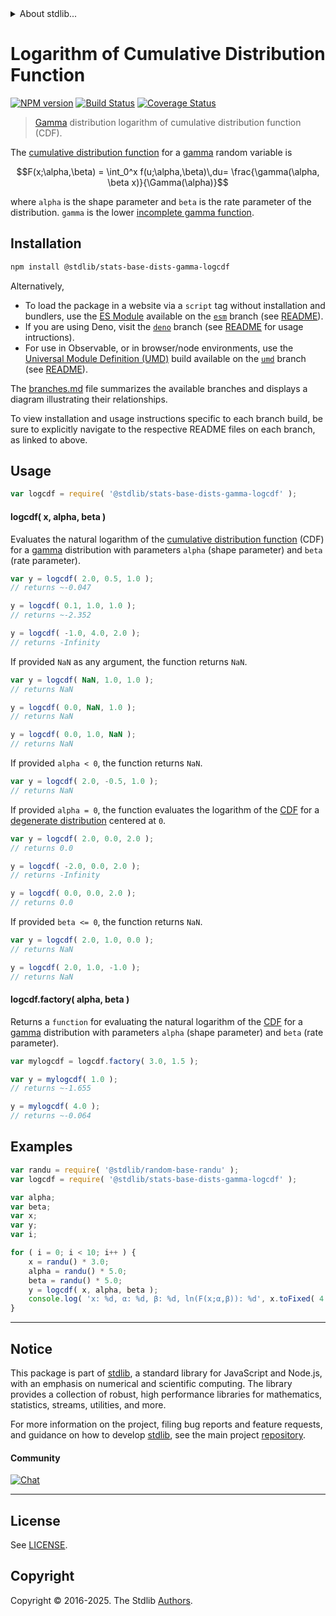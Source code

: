 <!--

@license Apache-2.0

Copyright (c) 2021 The Stdlib Authors.

Licensed under the Apache License, Version 2.0 (the "License");
you may not use this file except in compliance with the License.
You may obtain a copy of the License at

   http://www.apache.org/licenses/LICENSE-2.0

Unless required by applicable law or agreed to in writing, software
distributed under the License is distributed on an "AS IS" BASIS,
WITHOUT WARRANTIES OR CONDITIONS OF ANY KIND, either express or implied.
See the License for the specific language governing permissions and
limitations under the License.

-->


<details>
  <summary>
    About stdlib...
  </summary>
  <p>We believe in a future in which the web is a preferred environment for numerical computation. To help realize this future, we've built stdlib. stdlib is a standard library, with an emphasis on numerical and scientific computation, written in JavaScript (and C) for execution in browsers and in Node.js.</p>
  <p>The library is fully decomposable, being architected in such a way that you can swap out and mix and match APIs and functionality to cater to your exact preferences and use cases.</p>
  <p>When you use stdlib, you can be absolutely certain that you are using the most thorough, rigorous, well-written, studied, documented, tested, measured, and high-quality code out there.</p>
  <p>To join us in bringing numerical computing to the web, get started by checking us out on <a href="https://github.com/stdlib-js/stdlib">GitHub</a>, and please consider <a href="https://opencollective.com/stdlib">financially supporting stdlib</a>. We greatly appreciate your continued support!</p>
</details>

# Logarithm of Cumulative Distribution Function

[![NPM version][npm-image]][npm-url] [![Build Status][test-image]][test-url] [![Coverage Status][coverage-image]][coverage-url] <!-- [![dependencies][dependencies-image]][dependencies-url] -->

> [Gamma][gamma-distribution] distribution logarithm of cumulative distribution function (CDF).

<section class="intro">

The [cumulative distribution function][cdf] for a [gamma][gamma-distribution] random variable is

<!-- <equation class="equation" label="eq:gamma_cdf" align="center" raw="F(x;\alpha,\beta) = \int_0^x f(u;\alpha,\beta)\,du= \frac{\gamma(\alpha, \beta x)}{\Gamma(\alpha)}" alt="Cumulative distribution function for a Gamma distribution."> -->

```math
F(x;\alpha,\beta) = \int_0^x f(u;\alpha,\beta)\,du= \frac{\gamma(\alpha, \beta x)}{\Gamma(\alpha)}
```

<!-- <div class="equation" align="center" data-raw-text="F(x;\alpha,\beta) = \int_0^x f(u;\alpha,\beta)\,du= \frac{\gamma(\alpha, \beta x)}{\Gamma(\alpha)}" data-equation="eq:gamma_cdf">
    <img src="https://cdn.jsdelivr.net/gh/stdlib-js/stdlib@9dcb6eb6ab19f2ea81f3bcab5344b29961028a0c/lib/node_modules/@stdlib/stats/base/dists/gamma/logcdf/docs/img/equation_gamma_cdf.svg" alt="Cumulative distribution function for a Gamma distribution.">
    <br>
</div> -->

<!-- </equation> -->

where `alpha` is the shape parameter and `beta` is the rate parameter of the distribution. `gamma` is the lower [incomplete gamma function][@stdlib/math/base/special/gammainc].

</section>

<!-- /.intro -->

<section class="installation">

## Installation

```bash
npm install @stdlib/stats-base-dists-gamma-logcdf
```

Alternatively,

-   To load the package in a website via a `script` tag without installation and bundlers, use the [ES Module][es-module] available on the [`esm`][esm-url] branch (see [README][esm-readme]).
-   If you are using Deno, visit the [`deno`][deno-url] branch (see [README][deno-readme] for usage intructions).
-   For use in Observable, or in browser/node environments, use the [Universal Module Definition (UMD)][umd] build available on the [`umd`][umd-url] branch (see [README][umd-readme]).

The [branches.md][branches-url] file summarizes the available branches and displays a diagram illustrating their relationships.

To view installation and usage instructions specific to each branch build, be sure to explicitly navigate to the respective README files on each branch, as linked to above.

</section>

<section class="usage">

## Usage

```javascript
var logcdf = require( '@stdlib/stats-base-dists-gamma-logcdf' );
```

#### logcdf( x, alpha, beta )

Evaluates the natural logarithm of the [cumulative distribution function][cdf] (CDF) for a [gamma][gamma-distribution] distribution with parameters `alpha` (shape parameter) and `beta` (rate parameter).

```javascript
var y = logcdf( 2.0, 0.5, 1.0 );
// returns ~-0.047

y = logcdf( 0.1, 1.0, 1.0 );
// returns ~-2.352

y = logcdf( -1.0, 4.0, 2.0 );
// returns -Infinity
```

If provided `NaN` as any argument, the function returns `NaN`.

```javascript
var y = logcdf( NaN, 1.0, 1.0 );
// returns NaN

y = logcdf( 0.0, NaN, 1.0 );
// returns NaN

y = logcdf( 0.0, 1.0, NaN );
// returns NaN
```

If provided `alpha < 0`, the function returns `NaN`.

```javascript
var y = logcdf( 2.0, -0.5, 1.0 );
// returns NaN
```

If provided `alpha = 0`, the function evaluates the logarithm of the [CDF][cdf] for a [degenerate distribution][degenerate-distribution] centered at `0`.

```javascript
var y = logcdf( 2.0, 0.0, 2.0 );
// returns 0.0

y = logcdf( -2.0, 0.0, 2.0 );
// returns -Infinity

y = logcdf( 0.0, 0.0, 2.0 );
// returns 0.0
```

If provided `beta <= 0`, the function returns `NaN`.

```javascript
var y = logcdf( 2.0, 1.0, 0.0 );
// returns NaN

y = logcdf( 2.0, 1.0, -1.0 );
// returns NaN
```

#### logcdf.factory( alpha, beta )

Returns a `function` for evaluating the natural logarithm of the [CDF][cdf] for a [gamma][gamma-distribution]  distribution with parameters `alpha` (shape parameter) and `beta` (rate parameter).

```javascript
var mylogcdf = logcdf.factory( 3.0, 1.5 );

var y = mylogcdf( 1.0 );
// returns ~-1.655

y = mylogcdf( 4.0 );
// returns ~-0.064
```

</section>

<!-- /.usage -->

<section class="examples">

## Examples

<!-- eslint no-undef: "error" -->

```javascript
var randu = require( '@stdlib/random-base-randu' );
var logcdf = require( '@stdlib/stats-base-dists-gamma-logcdf' );

var alpha;
var beta;
var x;
var y;
var i;

for ( i = 0; i < 10; i++ ) {
    x = randu() * 3.0;
    alpha = randu() * 5.0;
    beta = randu() * 5.0;
    y = logcdf( x, alpha, beta );
    console.log( 'x: %d, α: %d, β: %d, ln(F(x;α,β)): %d', x.toFixed( 4 ), alpha.toFixed( 4 ), beta.toFixed( 4 ), y.toFixed( 4 ) );
}
```

</section>

<!-- /.examples -->

<!-- Section for related `stdlib` packages. Do not manually edit this section, as it is automatically populated. -->

<section class="related">

</section>

<!-- /.related -->

<!-- Section for all links. Make sure to keep an empty line after the `section` element and another before the `/section` close. -->


<section class="main-repo" >

* * *

## Notice

This package is part of [stdlib][stdlib], a standard library for JavaScript and Node.js, with an emphasis on numerical and scientific computing. The library provides a collection of robust, high performance libraries for mathematics, statistics, streams, utilities, and more.

For more information on the project, filing bug reports and feature requests, and guidance on how to develop [stdlib][stdlib], see the main project [repository][stdlib].

#### Community

[![Chat][chat-image]][chat-url]

---

## License

See [LICENSE][stdlib-license].


## Copyright

Copyright &copy; 2016-2025. The Stdlib [Authors][stdlib-authors].

</section>

<!-- /.stdlib -->

<!-- Section for all links. Make sure to keep an empty line after the `section` element and another before the `/section` close. -->

<section class="links">

[npm-image]: http://img.shields.io/npm/v/@stdlib/stats-base-dists-gamma-logcdf.svg
[npm-url]: https://npmjs.org/package/@stdlib/stats-base-dists-gamma-logcdf

[test-image]: https://github.com/stdlib-js/stats-base-dists-gamma-logcdf/actions/workflows/test.yml/badge.svg?branch=main
[test-url]: https://github.com/stdlib-js/stats-base-dists-gamma-logcdf/actions/workflows/test.yml?query=branch:main

[coverage-image]: https://img.shields.io/codecov/c/github/stdlib-js/stats-base-dists-gamma-logcdf/main.svg
[coverage-url]: https://codecov.io/github/stdlib-js/stats-base-dists-gamma-logcdf?branch=main

<!--

[dependencies-image]: https://img.shields.io/david/stdlib-js/stats-base-dists-gamma-logcdf.svg
[dependencies-url]: https://david-dm.org/stdlib-js/stats-base-dists-gamma-logcdf/main

-->

[chat-image]: https://img.shields.io/gitter/room/stdlib-js/stdlib.svg
[chat-url]: https://app.gitter.im/#/room/#stdlib-js_stdlib:gitter.im

[stdlib]: https://github.com/stdlib-js/stdlib

[stdlib-authors]: https://github.com/stdlib-js/stdlib/graphs/contributors

[umd]: https://github.com/umdjs/umd
[es-module]: https://developer.mozilla.org/en-US/docs/Web/JavaScript/Guide/Modules

[deno-url]: https://github.com/stdlib-js/stats-base-dists-gamma-logcdf/tree/deno
[deno-readme]: https://github.com/stdlib-js/stats-base-dists-gamma-logcdf/blob/deno/README.md
[umd-url]: https://github.com/stdlib-js/stats-base-dists-gamma-logcdf/tree/umd
[umd-readme]: https://github.com/stdlib-js/stats-base-dists-gamma-logcdf/blob/umd/README.md
[esm-url]: https://github.com/stdlib-js/stats-base-dists-gamma-logcdf/tree/esm
[esm-readme]: https://github.com/stdlib-js/stats-base-dists-gamma-logcdf/blob/esm/README.md
[branches-url]: https://github.com/stdlib-js/stats-base-dists-gamma-logcdf/blob/main/branches.md

[stdlib-license]: https://raw.githubusercontent.com/stdlib-js/stats-base-dists-gamma-logcdf/main/LICENSE

[gamma-distribution]: https://en.wikipedia.org/wiki/Gamma_distribution

[cdf]: https://en.wikipedia.org/wiki/Cumulative_Distribution_Function

[degenerate-distribution]: https://en.wikipedia.org/wiki/Degenerate_distribution

[@stdlib/math/base/special/gammainc]: https://github.com/stdlib-js/math-base-special-gammainc

</section>

<!-- /.links -->
